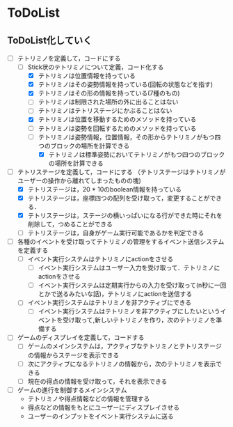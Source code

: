 # ToDoList

## ToDoList化していく
- [ ] テトリミノを定義して，コードにする
    - [ ] Stick状のテトリミノについて定義，コード化する
        - [x] テトリミノは位置情報を持っている
        - [x] テトリミノはその姿勢情報を持っている(回転の状態などを指す)
        - [x] テトリミノはその形の情報を持っている(7種のもの)
        - [ ] テトリミノは制限された場所の外に出ることはない
        - [ ] テトリミノはテトリステージにかぶることはない
        - [x] テトリミノは位置を移動するためのメソッドを持っている
        - [ ] テトリミノは姿勢を回転するためのメソッドを持っている
        - [ ] テトリミノは姿勢情報，位置情報，その形からテトリミノがもつ四つのブロックの場所を計算できる
            - [x] テトリミノは標準姿勢においてテトリミノがもつ四つのブロックの場所を計算できる

- [ ] テトリステージを定義して，コードにする （テトリステージはテトリミノがユーザーの操作から離れてしまったものの塊)
    - [x] テトリステージは，20 * 10のboolean情報を持っている 
    - [x] テトリステージは，座標四つの配列を受け取って，変更することができる．
    - [x] テトリステージは，ステージの横いっぱいになる行ができた時にそれを削除して，つめることができる
    - [ ] テトリステージは，自身がゲーム実行可能であるかを判定できる

- [ ] 各種のイベントを受け取ってテトリミノの管理をするイベント送信システムを定義する 
    - [ ] イベント実行システムはテトリミノにactionをさせる
        - [ ] イベント実行システムはユーザー入力を受け取って．テトリミノにactionをさせる
        - [ ] イベント実行システムは定期実行からの入力を受け取って(n秒に一回とかで送るみたいな話)，テトリミノにactionを送信する
    - [ ]  イベント実行システムはテトリミノを非アクティブにできる
        - [ ] イベント実行システムはテトリミノを非アクティブにしたいというイベントを受け取って,新しいテトリミノを作り，次のテトリミノを準備する

- [ ] ゲームのディスプレイを定義して，コードする
    - [ ] ゲームのメインシステムは，アクティブなテトリミノとテトリステージの情報からステージを表示できる
    - [ ] 次にアクティブになるテトリミノの情報から，次のテトリミノを表示できる
    - [ ] 現在の得点の情報を受け取って，それを表示できる

- [ ] ゲームの進行を制御するメインシステム 
    - テトリミノや得点情報などの情報を管理する
    - 得点などの情報をもとにユーザーにディスプレイさせる
    - ユーザーのインプットをイベント実行システムに送る
